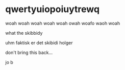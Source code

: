 # qwertyuiopoiuytrewq
woah woah  woah woah woah owah woafo waoh woah

what the skibbidy

uhm faktisk er det skibidi holger

don't bring this back...

jo b